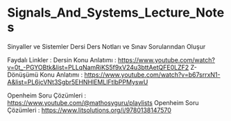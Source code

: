 # Signals_And_Systems_Lecture_Notes
Sinyaller ve Sistemler Dersi Ders Notları ve Sınav Sorularından Oluşur

Faydalı Linkler : 
Dersin Konu Anlatımı : https://www.youtube.com/watch?v=0t_-PGYOBtk&list=PLLqNamRiKS5f9xV24u3bttAetQFE0LZF2
Z- Dönüşümü Konu Anlatımı : https://www.youtube.com/watch?v=b67srrxN1-A&list=PL6jcVNt3Sgbr5EHNHlEMLlFtlbPPMyswU

Openheim Soru Çözümleri : https://www.youtube.com/@mathosyguru/playlists
Openheim Soru Çözümleri : https://www.litsolutions.org/i/9780138147570

